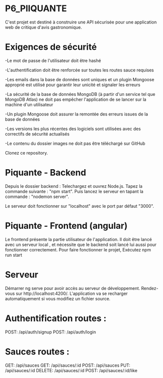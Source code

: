 # P6_PIIQUANTE

C'est projet est destiné à construire une API sécurisée pour une application web de critique d'avis gastronomique.

# Exigences de sécurité

-Le mot de passe de l'utilisateur doit être hashé

-L'authentification doit être renforcée sur toutes les routes sauce requises

-Les emails dans la base de données sont uniques et un plugin Mongoose approprié est utilisé pour garantir leur unicité et signaler les erreurs

-La sécurité de la base de données MongoDB (à partir d'un service tel que MongoDB Atlas) ne doit pas empêcher l'application de se lancer sur la machine d'un utilisateur

-Un plugin Mongoose doit assurer la remontée des erreurs issues de la base de données

-Les versions les plus récentes des logiciels sont utilisées avec des correctifs de sécurité actualisés

-Le contenu du dossier images ne doit pas être téléchargé sur GitHub

Clonez ce repository.

# Piquante - Backend
Depuis le dossier backend : Telechargez et ouvrez Node.js. Tapez la commande suivante : "npm start". Puis lancez le serveur en tapant la commande : "nodemon server".

Le serveur doit fonctionner sur "localhost" avec le port par défaut "3000".

# Piquante - Frontend (angular)
Le frontend présente la partie utilisateur de l'application. Il doit être lancé avec un serveur local , et nécessite que le backend soit lancé lui aussi pour fonctionner correctement.
Pour faire fonctionner le projet, Exécutez npm run start

# Serveur
Démarrer ng serve pour avoir accès au serveur de développement. 
Rendez-vous sur http://localhost:4200/. 
L'application va se recharger automatiquement si vous modifiez un fichier source.

# Authentification routes :
POST: /api/auth/signup
POST: /api/auth/login

# Sauces routes :
GET: /api/sauces
GET: /api/sauces/:id
POST: /api/sauces
PUT: /api/sauces/:id
DELETE: /api/sauces/:id
POST: /api/sauces/:id/like

